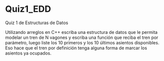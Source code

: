 # Quiz1_EDD
Quiz 1 de Estructuras de Datos

Utilizando arreglos en C++ escriba una estructura de datos que le permita modelar un tren de N vagones y escriba una función que reciba el tren por parámetro, luego liste los 10 primeros y los 10 últimos asientos disponibles. Eso hace que el tren por definición tenga alguna forma de marcar los asientos ya ocupados. 
